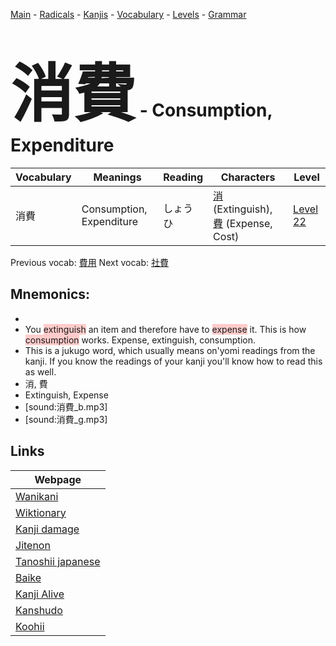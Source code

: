 <style> bigfont {font-size: 100px}</style>
[Main](../README.md) -
[Radicals](../radicals.md) -
[Kanjis](../kanjis.md) -
[Vocabulary](../vocabulary.md) -
[Levels](../levels.md) -
[Grammar](../grammar.md)
# <bigfont> 消費</bigfont> - Consumption, Expenditure 

| Vocabulary | Meanings | Reading | Characters | Level |
| --- | --- | --- | --- | --- |
| 消費 | Consumption, Expenditure | しょうひ |  [消](../kanjis/消.md) (Extinguish), [費](../kanjis/費.md) (Expense, Cost) | [Level 22](../levels/wk_level22.md) |

Previous vocab: [費用](費用.md) Next vocab: [社費](社費.md) 

## Mnemonics:

* 
* You <span style="background-color:#ffcccb"> extinguish</span> an item and therefore have to <span style="background-color:#ffcccb"> expense</span> it. This is how <span style="background-color:#ffcccb"> consumption</span> works. Expense, extinguish, consumption.
* This is a jukugo word, which usually means on'yomi readings from the kanji. If you know the readings of your kanji you'll know how to read this as well.
* 消, 費
* Extinguish, Expense
* [sound:消費_b.mp3]
* [sound:消費_g.mp3]


## Links 

| Webpage |
| --- |
| [Wanikani          ](https://www.wanikani.com/kanji/消費) |
| [Wiktionary        ](https://en.wiktionary.org/wiki/消費) |
| [Kanji damage      ](http://www.kanjidamage.com/kanji/search?utf8=✓&q=消費) |
| [Jitenon           ](https://jitenon.com/kanji/消費) |
| [Tanoshii japanese ](https://www.tanoshiijapanese.com/dictionary/kanji.cfm?k=消費) |
| [Baike             ](https://baike.baidu.com/item/消費) |
| [Kanji Alive       ](https://app.kanjialive.com/消費) |
| [Kanshudo          ](https://www.kanshudo.com/searchmn?q=消費) |
| [Koohii            ](https://kanji.koohii.com/study/kanji/消費) |
